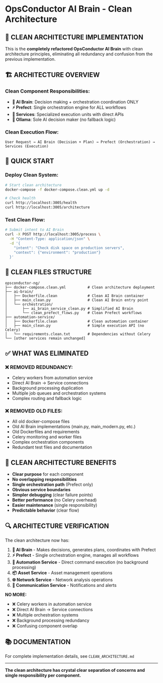 # OpsConductor AI Brain - Clean Architecture

## 🧹 **CLEAN ARCHITECTURE IMPLEMENTATION**

This is the **completely refactored OpsConductor AI Brain** with clean architecture principles, eliminating all redundancy and confusion from the previous implementation.

## 🏗️ **ARCHITECTURE OVERVIEW**

### **Clean Component Responsibilities:**

- **🧠 AI Brain**: Decision making + orchestration coordination ONLY
- **⚡ Prefect**: Single orchestration engine for ALL workflows  
- **🔧 Services**: Specialized execution units with direct APIs
- **🧠 Ollama**: Sole AI decision maker (no fallback logic)

### **Clean Execution Flow:**
```
User Request → AI Brain (Decision + Plan) → Prefect (Orchestration) → Services (Execution)
```

## 🚀 **QUICK START**

### **Deploy Clean System:**
```bash
# Start clean architecture
docker-compose -f docker-compose.clean.yml up -d

# Check health
curl http://localhost:3005/health
curl http://localhost:3005/architecture
```

### **Test Clean Flow:**
```bash
# Submit intent to AI Brain
curl -X POST http://localhost:3005/process \
  -H "Content-Type: application/json" \
  -d '{
    "intent": "Check disk space on production servers",
    "context": {"environment": "production"}
  }'
```

## 📁 **CLEAN FILES STRUCTURE**

```
opsconductor-ng/
├── docker-compose.clean.yml          # Clean architecture deployment
├── ai-brain/
│   ├── Dockerfile.clean              # Clean AI Brain container
│   ├── main_clean.py                 # Clean AI Brain entry point
│   └── orchestration/
│       ├── ai_brain_service_clean.py # Simplified AI Brain
│       └── clean_prefect_flows.py    # Clean Prefect workflows
├── automation-service/
│   ├── Dockerfile.clean              # Clean automation container
│   ├── main_clean.py                 # Simple execution API (no Celery)
│   └── requirements.clean.txt        # Dependencies without Celery
└── [other services remain unchanged]
```

## ✅ **WHAT WAS ELIMINATED**

### **❌ REMOVED REDUNDANCY:**
- Celery workers from automation service
- Direct AI Brain → Service connections  
- Background processing duplication
- Multiple job queues and orchestration systems
- Complex routing and fallback logic

### **❌ REMOVED OLD FILES:**
- All old docker-compose files
- Old AI Brain implementations (main.py, main_modern.py, etc.)
- Old Dockerfiles and requirements
- Celery monitoring and worker files
- Complex orchestration components
- Redundant test files and documentation

## 🎯 **CLEAN ARCHITECTURE BENEFITS**

- **Clear purpose** for each component
- **No overlapping responsibilities** 
- **Single orchestration path** (Prefect only)
- **Obvious service boundaries**
- **Simpler debugging** (clear failure points)
- **Better performance** (no Celery overhead)
- **Easier maintenance** (single responsibility)
- **Predictable behavior** (clear flow)

## 🔍 **ARCHITECTURE VERIFICATION**

The clean architecture now has:

1. **🧠 AI Brain** - Makes decisions, generates plans, coordinates with Prefect
2. **⚡ Prefect** - Single orchestration engine, manages all workflows
3. **🔧 Automation Service** - Direct command execution (no background processing)
4. **📦 Asset Service** - Asset management operations
5. **🌐 Network Service** - Network analysis operations  
6. **📢 Communication Service** - Notifications and alerts

**NO MORE:**
- ❌ Celery workers in automation service
- ❌ Direct AI Brain → Service connections
- ❌ Multiple orchestration systems
- ❌ Background processing redundancy
- ❌ Confusing component overlap

## 📚 **DOCUMENTATION**

For complete implementation details, see `CLEAN_ARCHITECTURE.md`

---

**The clean architecture has crystal clear separation of concerns and single responsibility per component.**